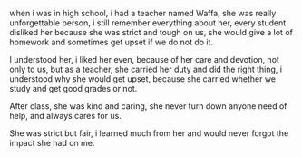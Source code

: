when i was in high school, i had a teacher named Waffa, she was really unforgettable person, i still remember everything about her, every student disliked her because she was strict and tough on us, she would give a lot of homework and sometimes get upset if we do not do it.

I understood her, i liked her even, because of her care and devotion, not only to us, but as a teacher, she carried her duty and did the right thing, i understood why she would get upset, because she carried whether we study and get good grades or not.

After class, she was kind and caring, she never turn down anyone need of help, and always cares for us.

She was strict but fair, i learned much from her and would never forgot the impact she had on me.

